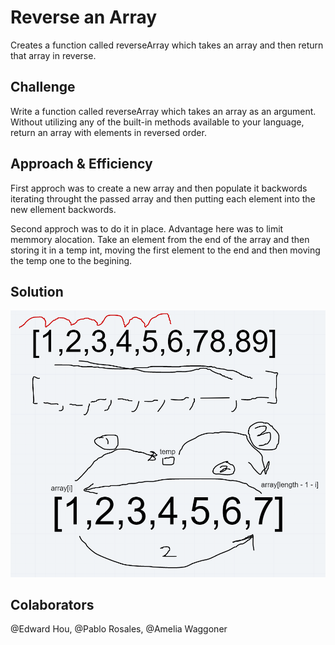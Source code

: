 # Reverse an Array
Creates a function called reverseArray which takes an array and then return that array in reverse.

## Challenge
Write a function called reverseArray which takes an array as an argument. Without utilizing any of the built-in methods available to your language, return an array with elements in reversed order.

## Approach & Efficiency
First approch was to create a new array and then populate it backwords iterating throught the passed array and then putting each element into the new ellement backwords.

Second approch was to do it in place. Advantage here was to limit memmory alocation.
Take an element from the end of the array and then storing it in a temp int, moving the first element to the end and then moving the temp one to the begining.

## Solution
![Whiteboard](/assets/arrayReverse.PNG)

## Colaborators
@Edward Hou, @Pablo Rosales, @Amelia Waggoner
